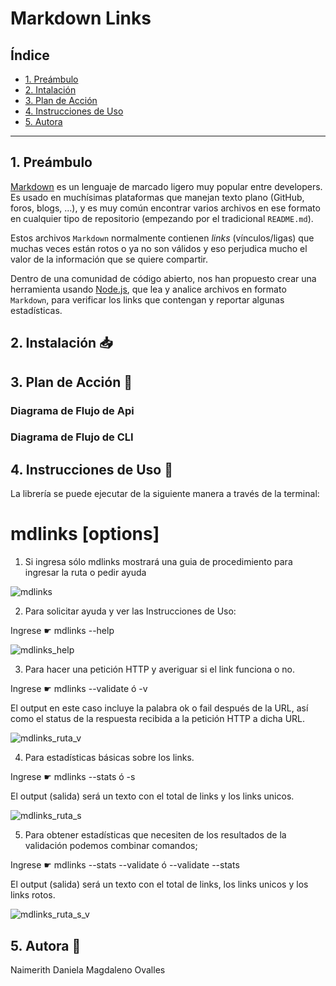 # Markdown Links

## Índice

* [1. Preámbulo](#1-preámbulo)
* [2. Intalación](#2-instalación)
* [3. Plan de Acción](#3-plan-de-acción)
* [4. Instrucciones de Uso](#4-instrucciones-de-uso)
* [5. Autora](#5-autora)

***

## 1. Preámbulo

[Markdown](https://es.wikipedia.org/wiki/Markdown) es un lenguaje de marcado
ligero muy popular entre developers. Es usado en muchísimas plataformas que
manejan texto plano (GitHub, foros, blogs, ...), y es muy común
encontrar varios archivos en ese formato en cualquier tipo de repositorio
(empezando por el tradicional `README.md`).

Estos archivos `Markdown` normalmente contienen _links_ (vínculos/ligas) que
muchas veces están rotos o ya no son válidos y eso perjudica mucho el valor de
la información que se quiere compartir.

Dentro de una comunidad de código abierto, nos han propuesto crear una
herramienta usando [Node.js](https://nodejs.org/), que lea y analice archivos
en formato `Markdown`, para verificar los links que contengan y reportar
algunas estadísticas.

## 2. Instalación 📥



## 3. Plan de Acción 📍


### Diagrama de Flujo de Api

### Diagrama de Flujo de CLI 


## 4. Instrucciones de Uso 📝
La librería se puede ejecutar de la siguiente manera a través de la terminal:

# mdlinks <path-to-file> [options]
  
  1. Si ingresa sólo mdlinks mostrará una guia de procedimiento para ingresar la ruta o pedir ayuda 
  
  ![mdlinks](https://user-images.githubusercontent.com/89501132/151981915-23b35d24-89d1-4f66-8b27-694077bd740f.png)
  

  2. Para solicitar ayuda y ver las Instrucciones de Uso:
  
  Ingrese ☛ mdlinks --help
  
  ![mdlinks_help](https://user-images.githubusercontent.com/89501132/151982277-d517fa11-94f4-4843-bf24-dba0b0d1e130.png)
  

  3. Para hacer una petición HTTP y averiguar si el link funciona o no.
  
   Ingrese ☛ mdlinks <path-to-file> --validate ó -v 
  
  El output en este caso incluye la palabra ok o fail después de la URL, así como el status de la respuesta recibida a la petición HTTP a dicha URL.
  
  ![mdlinks_ruta_v](https://user-images.githubusercontent.com/89501132/151984552-e251e1de-af70-4659-b522-80546cd11734.png)
  

  4. Para estadísticas básicas sobre los links.
  
   Ingrese ☛ mdlinks <path-to-file> --stats ó -s
  
  El output (salida) será un texto con el total de links y los links unicos. 
  
  ![mdlinks_ruta_s](https://user-images.githubusercontent.com/89501132/151984613-c172418b-69d1-4b40-afc9-7b0cc9c3c709.png)
  

  5.  Para obtener estadísticas que necesiten de los resultados de la validación podemos combinar comandos; 
  
  Ingrese ☛ mdlinks <path-to-file> --stats --validate ó --validate --stats
  
  El output (salida) será un texto con el total de links, los links unicos y los links rotos. 
  
  ![mdlinks_ruta_s_v](https://user-images.githubusercontent.com/89501132/151985028-355ba6fe-70dc-4a82-9253-dbb0c1570a67.png)

## 5. Autora 🙋

  Naimerith Daniela Magdaleno Ovalles 

